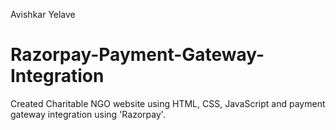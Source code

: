 Avishkar Yelave
# Razorpay-Payment-Gateway-Integration
Created Charitable NGO website using HTML, CSS, JavaScript and payment gateway integration using 'Razorpay'.
